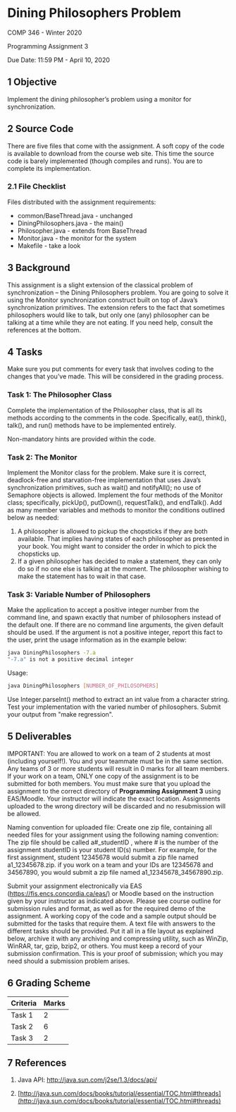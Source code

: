 # Dining Philosophers Problem

COMP 346 - Winter 2020

Programming Assignment 3

Due Date: 11:59 PM - April 10, 2020

## 1 Objective

Implement the dining philosopher’s problem using a monitor for synchronization.

## 2 Source Code

There are five files that come with the assignment. A soft copy of the code is available to
download from the course web site. This time the source code is barely implemented (though
compiles and runs). You are to complete its implementation.

### 2.1 File Checklist

Files distributed with the assignment requirements:

- common/BaseThread.java - unchanged
- DiningPhilosophers.java - the main()
- Philosopher.java - extends from BaseThread
- Monitor.java - the monitor for the system
- Makefile - take a look

## 3 Background

This assignment is a slight extension of the classical problem of synchronization – the
Dining Philosophers problem. You are going to solve it using the Monitor synchronization
construct built on top of Java’s synchronization primitives. The extension refers to the fact that
sometimes philosophers would like to talk, but only one (any) philosopher can be talking at a
time while they are not eating. If you need help, consult the references at the bottom.

## 4 Tasks

Make sure you put comments for every task that involves coding to the changes that
you’ve made. This will be considered in the grading process.

### Task 1: The Philosopher Class

Complete the implementation of the Philosopher class, that is all its methods according to
the comments in the code. Specifically, eat(), think(), talk(), and run() methods have to be
implemented entirely.

Non-mandatory hints are provided within the code.

### Task 2: The Monitor

Implement the Monitor class for the problem. Make sure it is correct, deadlock-free and
starvation-free implementation that uses Java’s synchronization primitives, such as wait() and
notifyAll(); no use of Semaphore objects is allowed. Implement the four methods of the Monitor
class; specifically, pickUp(), putDown(), requestTalk(), and endTalk(). Add as many member
variables and methods to monitor the conditions outlined below as needed:

1. A philosopher is allowed to pickup the chopsticks if they are both available. That implies
having states of each philosopher as presented in your book. You might want to consider the
order in which to pick the chopsticks up.
2. If a given philosopher has decided to make a statement, they can only do so if no one else is
talking at the moment. The philosopher wishing to make the statement has to wait in that case.

### Task 3: Variable Number of Philosophers

Make the application to accept a positive integer number from the command line, and
spawn exactly that number of philosophers instead of the default one. If there are no command
line arguments, the given default should be used. If the argument is not a positive integer, report
this fact to the user, print the usage information as in the example below:

```bash
java DiningPhilosophers -7.a
"-7.a" is not a positive decimal integer
```

Usage:

```bash
java DiningPhilosophers [NUMBER_OF_PHILOSOPHERS]
```

Use Integer.parseInt() method to extract an int value from a character string.
Test your implementation with the varied number of philosophers. Submit your output from
"make regression".

## 5 Deliverables

IMPORTANT: You are allowed to work on a team of 2 students at most (including yourself!).
You and your teammate must be in the same section. Any teams of 3 or more students will result
in 0 marks for all team members. If your work on a team, ONLY one copy of the assignment is to
be submitted for both members. You must make sure that you upload the assignment to the
correct directory of **Programming Assignment 3** using EAS/Moodle. Your instructor will
indicate the exact location. Assignments uploaded to the wrong directory will be discarded and no
resubmission will be allowed.

Naming convention for uploaded file: Create one zip file, containing all needed files for your assignment using the following naming convention: The zip file should be called a#_studentID , where # is the number of the assignment studentID is your student ID(s) number. For example, for the first assignment, student 12345678 would submit a zip file named a1_12345678.zip. if you work on a team and your IDs are 12345678 and 34567890, you would submit a zip file named a1_12345678_34567890.zip.

Submit your assignment electronically via EAS (<https://fis.encs.concordia.ca/eas/)> or Moodle based on the instruction given by your instructor as indicated above. Please see course outline for submission rules and format, as well as for the required demo of the assignment. A working copy of the code and a sample output should be submitted for the tasks that require them. A text file with answers to the different tasks should be provided. Put it all in a file layout as explained below, archive it with any archiving and compressing utility, such as WinZip, WinRAR, tar, gzip, bzip2, or others. You must keep a record of your submission confirmation. This is your proof of submission; which you may need should a submission problem arises.

## 6 Grading Scheme

| Criteria | Marks |
|----------|-------|
| Task 1   | 2     |
| Task 2   | 6     |
| Task 3   | 2     |

## 7 References

1. Java API: <http://java.sun.com/j2se/1.3/docs/api/>

2. [http://java.sun.com/docs/books/tutorial/essential/TOC.html#threads](http://java.sun.com/docs/books/tutorial/essential/TOC.html#threads)
